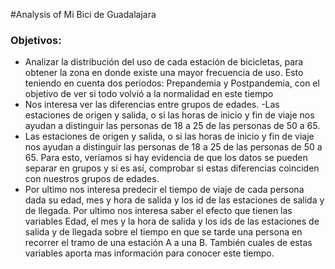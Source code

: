 #Analysis of Mi Bici de Guadalajara

### Objetivos:

- Analizar la distribución del uso de cada estación de bicicletas, para obtener
la zona en donde existe una mayor frecuencia de uso. Esto teniendo en
cuenta dos periodos: Prepandemia y Postpandemia, con el objetivo de ver
si todo volvió a la normalidad en este tiempo
- Nos interesa ver las diferencias entre grupos de edades.
-Las estaciones de origen y salida, o si las horas de inicio y fin de viaje nos
ayudan a distinguir las personas de 18 a 25 de las personas de 50 a 65.
- Las estaciones de origen y salida, o si las horas de inicio y fin de viaje nos
ayudan a distinguir las personas de 18 a 25 de las personas de 50 a 65.
Para esto, veríamos si hay evidencia de que los datos se pueden separar
en grupos y si es así, comprobar si estas diferencias coinciden con nuestros
grupos de edades.
- Por ultimo nos interesa predecir el tiempo de viaje de cada persona dada su
edad, mes y hora de salida y los id de las estaciones de salida y de llegada.
Por ultimo nos interesa saber el efecto que tienen las variables Edad, el mes
y la hora de salida y los ids de las estaciones de salida y de llegada sobre
el tiempo en que se tarde una persona en recorrer el tramo de una estación
A a una B. También cuales de estas variables aporta mas información para
conocer este tiempo.
